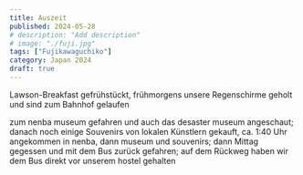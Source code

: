 ```yaml
---
title: Auszeit
published: 2024-05-28
# description: "Add description"
# image: "./fuji.jpg"
tags: ["Fujikawaguchiko"]
category: Japan 2024
draft: true
---
```


Lawson-Breakfast gefrühstückt, frühmorgens unsere Regenschirme geholt und sind zum Bahnhof gelaufen

zum nenba museum gefahren und auch das desaster museum angeschaut; danach noch einige Souvenirs von lokalen Künstlern gekauft, ca. 1:40 Uhr angekommen in nenba, dann museum und souvenirs; dann Mittag gegessen und mit dem Bus zurück gefahren; auf dem Rückweg haben wir dem Bus direkt vor unserem hostel gehalten
